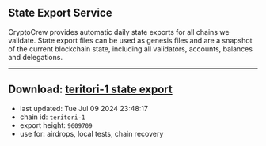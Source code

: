 ## State Export Service
CryptoCrew provides automatic daily state exports for all chains we validate. State export files can be used as genesis files and are a snapshot of the current blockchain state, including all validators, accounts, balances and delegations.

---
**Download: [teritori-1 state export](https://dl-eu2.ccvalidators.com/SERVICE/teritori/teritori-1_export_9609709.json)**
---

- last updated: Tue Jul 09 2024 23:48:17
- chain id: `teritori-1`
- export height: `9609709`
- use for: airdrops, local tests, chain recovery
